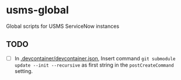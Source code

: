 # usms-global

Global scripts for USMS ServiceNow instances

## TODO

- [ ] In [.devcontainer/devcontainer.json](./.devcontainer/devcontainer.json), Insert command `git submodule update --init --recursive` as first string in the `postCreateCommand` setting.
